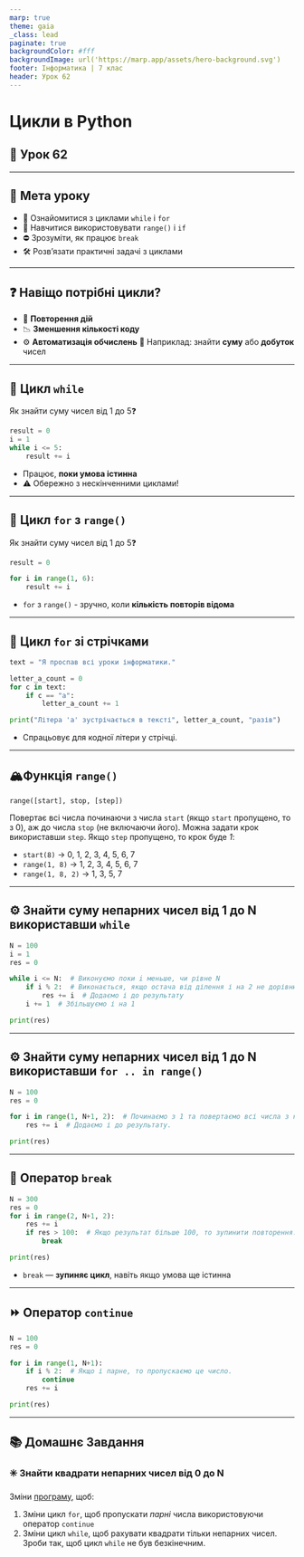 ```yaml
---
marp: true
theme: gaia
_class: lead
paginate: true
backgroundColor: #fff
backgroundImage: url('https://marp.app/assets/hero-background.svg')
footer: Інформатика | 7 клас
header: Урок 62
---
```


# **Цикли в Python**

## 🧐 Урок **62**

---

## 🎯 Мета уроку

- 🧩 Ознайомитися з циклами `while` і `for`
- 🔢 Навчитися використовувати `range()` і `if`
- ⛔ Зрозуміти, як працює `break`
- 🛠️ Розв’язати практичні задачі з циклами

---

## ❓ Навіщо потрібні цикли?

- 🔄 **Повторення дій**
- 📉 **Зменшення кількості коду**
- ⚙️ **Автоматизація обчислень**
🧮 Наприклад: знайти **суму** або **добуток** чисел

---

## 🔵 Цикл `while`

Як знайти суму чисел від 1 до 5❓

```python
result = 0
i = 1
while i <= 5:
    result += i
```

- Працює, **поки умова істинна**
- ⚠️ Обережно з нескінченними циклами!

---

## 🔷 Цикл `for` з `range()`

Як знайти суму чисел від 1 до 5❓

```python
result = 0

for i in range(1, 6):
    result += i
```

- `for` з `range()` - зручно, коли **кількість повторів відома**

---

## 🔷 Цикл `for` зі стрічками

```python
text = "Я проспав всі уроки інформатики."

letter_a_count = 0
for c in text:
    if c == "а":
        letter_a_count += 1

print("Літера 'а' зустрічається в тексті", letter_a_count, "разів")
```

- Спрацьовує для кодної літери у стрічці.

---

## 🏔️Функція `range()`

`range([start], stop, [step])`

Повертає всі числа починаючи з числа `start` (якщо `start` пропущено, то з 0), аж до числа `stop` (не включаючи його). Можна задати крок використавши `step`. Якщо `step` пропущено, то крок буде *1*:

- `start(8)` → 0, 1, 2, 3, 4, 5, 6, 7
- `range(1, 8)` → 1, 2, 3, 4, 5, 6, 7
- `range(1, 8, 2)` → 1, 3, 5, 7

---

## ⚙️ Знайти суму непарних чисел від 1 до N використавши `while`

```python
N = 100
i = 1
res = 0

while i <= N:  # Виконуємо поки i меньше, чи рівне N
    if i % 2:  # Виконається, якщо остача від ділення і на 2 не дорівнює 0
        res += i  # Додаємо і до результату
    i += 1  # Збільшуємо і на 1

print(res)
```

---

## ⚙️ Знайти суму непарних чисел від 1 до N використавши `for .. in range()`

```python
N = 100
res = 0

for i in range(1, N+1, 2):  # Починаємо з 1 та повертаємо всі числа з кроком 2.
    res += i  # Додаємо і до результату.

print(res)
```

---

## 🛑 Оператор `break`

```python
N = 300
res = 0
for i in range(2, N+1, 2):
    res += i
    if res > 100:  # Якщо результат більше 100, то зупинити повторення.
        break

print(res)
```

- `break` — **зупиняє цикл**, навіть якщо умова ще істинна

---

## ⏩ Оператор `continue`

```python
N = 100
res = 0

for i in range(1, N+1):
    if i % 2:  # Якщо і парне, то пропускаємо це число.
        continue
    res += i

print(res)
```

---

## 📚 Домашнє Завдання

### ✳️ Знайти **квадрати непарних** чисел від 0 до N

Зміни [програму](https://www.onlineide.pro/playground/share/57d05b5e-d621-4b35-afbd-65e99f6ec629), щоб:

1. Зміни цикл `for`, щоб пропускати *парні* числа використовуючи оператор `continue`
2. Зміни цикл `while`, щоб рахувати квадрати тільки непарних чисел. Зроби так, щоб цикл `while` не був безкінечним.
